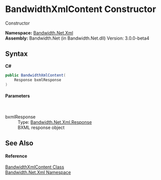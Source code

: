 ﻿# BandwidthXmlContent Constructor 
 

Constructor

**Namespace:**&nbsp;<a href ="N_Bandwidth_Net_Xml.md">Bandwidth.Net.Xml</a><br />**Assembly:**&nbsp;Bandwidth.Net (in Bandwidth.Net.dll) Version: 3.0.0-beta4

## Syntax

**C#**<br />
``` C#
public BandwidthXmlContent(
	Response bxmlResponse
)
```


#### Parameters
&nbsp;<dl><dt>bxmlResponse</dt><dd>Type: <a href ="T_Bandwidth_Net_Xml_Response.md">Bandwidth.Net.Xml.Response</a><br />BXML response object</dd></dl>

## See Also


#### Reference
<a href ="T_Bandwidth_Net_Xml_BandwidthXmlContent.md">BandwidthXmlContent Class</a><br /><a href ="N_Bandwidth_Net_Xml.md">Bandwidth.Net.Xml Namespace</a><br />